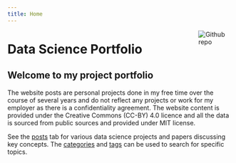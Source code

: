```yaml
---
title: Home
---
```


[<img src="https://simpleicons.org/icons/github.svg" style="max-width:15%;min-width:40px;float:right;" alt="Github repo" />](https://github.com/yihui/hugo-xmin)

# Data Science Portfolio

## Welcome to my project portfolio

The website posts are personal projects done in my free time over the course of several years and do not reflect any projects or work for my employer as there is a confidentiality agreement.
The website content is provided under the Creative Commons (CC-BY) 4.0 licence and all the data is sourced from public sources and provided under MIT license. 

See the [posts](/post/) tab for various data science projects and papers discussing key concepts. The [categories](/categories/) and [tags](/tags/) can be used to search for specific topics. 

